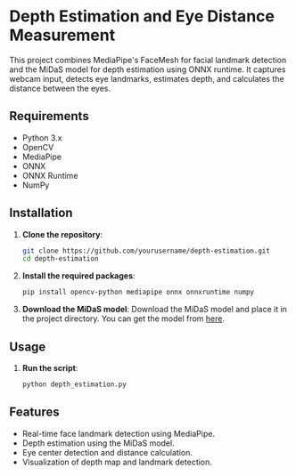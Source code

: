 # Depth Estimation and Eye Distance Measurement

This project combines MediaPipe's FaceMesh for facial landmark detection and the MiDaS model for depth estimation using ONNX runtime. It captures webcam input, detects eye landmarks, estimates depth, and calculates the distance between the eyes.

## Requirements

- Python 3.x
- OpenCV
- MediaPipe
- ONNX
- ONNX Runtime
- NumPy

## Installation

1. **Clone the repository**:
    ```bash
    git clone https://github.com/yourusername/depth-estimation.git
    cd depth-estimation
    ```

2. **Install the required packages**:
    ```bash
    pip install opencv-python mediapipe onnx onnxruntime numpy
    ```

3. **Download the MiDaS model**:
    Download the MiDaS model and place it in the project directory. You can get the model from [here](https://github.com/isl-org/MiDaS).

## Usage

1. **Run the script**:
    ```bash
    python depth_estimation.py
    ```

## Features
- Real-time face landmark detection using MediaPipe.
- Depth estimation using the MiDaS model.
- Eye center detection and distance calculation.
- Visualization of depth map and landmark detection.

